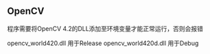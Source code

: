 ## OpenCV

程序需要将OpenCV 4.2的DLL添加至环境变量才能正常运行，否则会报错

opencv_world420.dll 用于Release
opencv_world420d.dll 用于Debug
